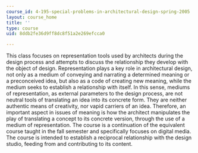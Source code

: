 ```yaml
---
course_id: 4-195-special-problems-in-architectural-design-spring-2005
layout: course_home
title: ''
type: course
uid: 8ddb2fe36d9ff8dc8f51a2e269efcca0

---
```

This class focuses on representation tools used by architects during the design process and attempts to discuss the relationship they develop with the object of design. Representation plays a key role in architectural design, not only as a medium of conveying and narrating a determined meaning or a preconceived idea, but also as a code of creating new meaning, while the medium seeks to establish a relationship with itself. In this sense, mediums of representation, as external parameters to the design process, are not neutral tools of translating an idea into its concrete form. They are neither authentic means of creativity, nor vapid carriers of an idea. Therefore, an important aspect in issues of meaning is how the architect manipulates the play of translating a concept to its concrete version, through the use of a medium of representation. The course is a continuation of the equivalent course taught in the fall semester and specifically focuses on digital media. The course is intended to establish a reciprocal relationship with the design studio, feeding from and contributing to its content.

